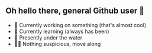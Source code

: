## Oh hello there, general Github user 👋

- 🔭 Currently working on something (that's almost cool)
- 🌱 Currently learning (always has been)
- 🌊 Presently under the water 
- 😶‍🌫️ Nothing suspicious, move along
